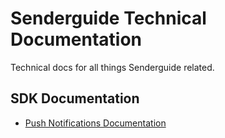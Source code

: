 # Senderguide Technical Documentation
Technical docs for all things Senderguide related. 

## SDK Documentation
- [Push Notifications Documentation](./push/readme.html)